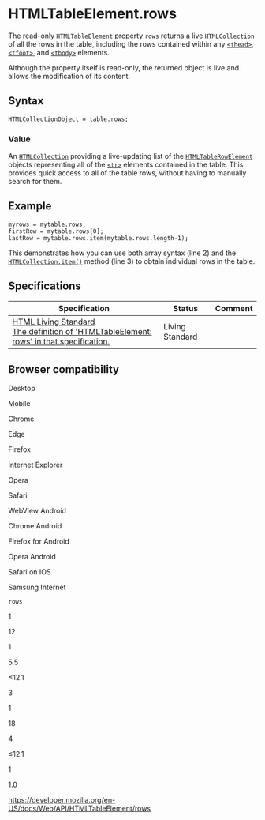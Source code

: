 # HTMLTableElement.rows

The read-only [`HTMLTableElement`](../htmltableelement) property `rows` returns a live [`HTMLCollection`](../htmlcollection) of all the rows in the table, including the rows contained within any [`<thead>`](https://developer.mozilla.org/en-US/docs/Web/HTML/Element/thead), [`<tfoot>`](https://developer.mozilla.org/en-US/docs/Web/HTML/Element/tfoot), and [`<tbody>`](https://developer.mozilla.org/en-US/docs/Web/HTML/Element/tbody) elements.

Although the property itself is read-only, the returned object is live and allows the modification of its content.

## Syntax

    HTMLCollectionObject = table.rows;

### Value

An [`HTMLCollection`](../htmlcollection) providing a live-updating list of the [`HTMLTableRowElement`](../htmltablerowelement) objects representing all of the [`<tr>`](https://developer.mozilla.org/en-US/docs/Web/HTML/Element/tr) elements contained in the table. This provides quick access to all of the table rows, without having to manually search for them.

## Example

    myrows = mytable.rows;
    firstRow = mytable.rows[0];
    lastRow = mytable.rows.item(mytable.rows.length-1);

This demonstrates how you can use both array syntax (line 2) and the [`HTMLCollection.item()`](../htmlcollection/item) method (line 3) to obtain individual rows in the table.

## Specifications

<table><thead><tr class="header"><th>Specification</th><th>Status</th><th>Comment</th></tr></thead><tbody><tr class="odd"><td><a href="https://html.spec.whatwg.org/multipage/#dom-table-rows">HTML Living Standard<br />
<span class="small">The definition of 'HTMLTableElement: rows' in that specification.</span></a></td><td><span class="spec-living">Living Standard</span></td><td></td></tr></tbody></table>

## Browser compatibility

Desktop

Mobile

Chrome

Edge

Firefox

Internet Explorer

Opera

Safari

WebView Android

Chrome Android

Firefox for Android

Opera Android

Safari on IOS

Samsung Internet

`rows`

1

12

1

5.5

≤12.1

3

1

18

4

≤12.1

1

1.0

<a href="https://developer.mozilla.org/en-US/docs/Web/API/HTMLTableElement/rows" class="_attribution-link">https://developer.mozilla.org/en-US/docs/Web/API/HTMLTableElement/rows</a>
